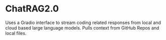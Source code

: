 # ChatRAG2.0
Uses a Gradio interface to stream coding related responses from local and cloud based large language models. Pulls context from GitHub Repos and local files.

